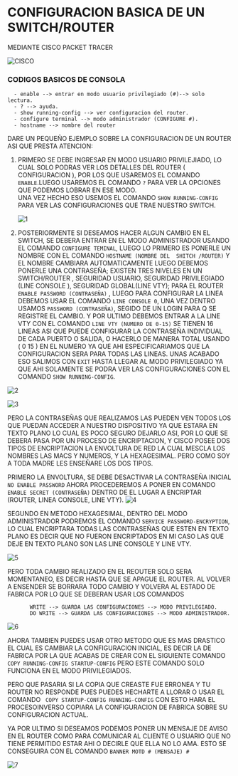 # CONFIGURACION BASICA DE UN SWITCH/ROUTER
    
   MEDIANTE CISCO PACKET TRACER
   
   ![CISCO](https://github.com/angelhr28/REDES-BASICAS/blob/master/IMAGENES/CISCO1/CISCO.jpeg)
   
   
### CODIGOS BASICOS DE CONSOLA ###
      - enable --> entrar en modo usuario privilegiado (#)--> solo lectura. 
      - ? --> ayuda.
      - show running-config --> ver configuracion del router.
      - configure terminal --> modo administrador (CONFIGURE #).
      - hostname --> nombre del router
  
  DARE UN PEQUEÑO EJEMPLO SOBRE LA CONFIGURACION DE UN ROUTER ASI QUE PRESTA ATENCION:
  
   1. PRIMERO SE DEBE INGRESAR EN MODO USUARIO PRIVILEJIADO, LO CUAL SOLO PODRAS VER LOS DETALLES DEL ROUTER ( CONFIGURACION ), POR LOS QUE USAREMOS EL COMANDO  ``ENABLE``.LUEGO USAREMOS EL COMANDO   ``?`` PARA VER LA OPCIONES QUE PODEMOS LOBRAR EN ESE MODO.  
      UNA VEZ HECHO ESO USEMOS EL COMANDO  ``SHOW RUNNING-CONFIG`` PARA VER LAS CONFIGURACIONES QUE TRAE NUESTRO SWITCH.
      
      ![1](https://github.com/angelhr28/REDES-BASICAS/blob/master/IMAGENES/1.png)

  2. POSTERIORMENTE SI DESEAMOS HACER ALGUN CAMBIO EN EL SWITCH, SE DEBERA ENTRAR EN EL MODO ADMINISTRADOR USANDO EL COMANDO ``CONFIGURE TEMINAL``, LUEGO LO PRIMERO ES PONERLE UN NOMBRE CON EL COMANDO ``HOSTNAME (NOMBRE DEL  SHITCH /ROUTER)`` Y EL NOMBRE CAMBIARA AUTOMATICAMENTE LUEGO DEBEMOS PONERLE UNA CONTRASEÑA; EXISTEN TRES NIVELES EN UN SWITCH/ROUTER , SEGURIDAD USUARIO, SEGURIDAD PRIVILEGIADO (LINE CONSOLE ), SEGURIDAD GLOBAL(LINE VTY); PARA EL ROUTER ``ENABLE PASSWORD (CONTRASEÑA)`` , LUEGO PARA CONFIGURAR LA LINEA DEBEMOS USAR EL COMANDO ``LINE CONSOLE 0``, UNA VEZ DENTRO USAMOS ``PASSWORD (CONTRASEÑA)``, SEGIDO DE UN LOGIN PARA Q SE REGISTRE EL CAMBIO.
  Y POR ULTIMO DEBEMOS ENTRAR A LA LINE VTY CON EL COMANDO ``LINE VTY (NUMERO DE 0-15)`` SE TIENEN 16 LINEAS ASI QUE PUEDE CONFIGURAR LA CONTRASEÑA INDIVIDUAL DE CADA PUERTO O SALIDA, O HACERLO DE MANERA TOTAL USANDO ( 0 15 ) EN EL NUMERO YA QUE AHI ESPECIFICARIAMOS QUE LA CONFIGURACION SERA PARA TODAS LAS LINEAS. UNAS ACABADO ESO SALIMOS CON ``EXIT`` HASTA LLEGAR AL MODO PRIVILEGIADO YA QUE AHI SOLAMENTE SE PODRA VER LAS CONFIGURACIONES CON EL COMANDO ``SHOW RUNNING-CONFIG``.
  
   ![2](https://github.com/angelhr28/REDES-BASICAS/blob/master/IMAGENES/CISCO1/2.png)
   
   
   ![3](https://github.com/angelhr28/REDES-BASICAS/blob/master/IMAGENES/CISCO1/3.png)
  
  PERO LA CONTRASEÑAS QUE REALIZAMOS LAS PUEDEN VEN TODOS LOS QUE PUEDAN ACCEDER A NUESTRO DISPOSITIVO YA QUE ESTARA EN TEXTO PLANO LO CUAL ES POCO SEGURO DEJARLO ASI, POR LO QUE SE DEBERA PASA POR UN PROCESO DE ENCRIPTACION, Y CISCO POSEE DOS TIPOS DE ENCRIPTACION LA ENVOLTURA DE RED LA CUAL MESCLA LOS NOMBRES LAS MACS Y NUMEROS, Y LA HEXAGESIMAL.
  PERO COMO SOY A TODA MADRE LES ENSEÑARE LOS DOS TIPOS.
  
  PRIMERO LA ENVOLTURA, SE DEBE DESACTIVAR LA CONTRASEÑA INICIAL ``NO ENABLE PASSWORD`` AHORA PROCEDEREMOS A PONER EN COMANDO ``ENABLE SECRET (CONTRASEÑA)`` DENTRO DE EL LUGAR A ENCRIPTAR (ROUTER, LINEA CONSOLE, LINE VTY).
  ![4](https://github.com/angelhr28/REDES-BASICAS/blob/master/IMAGENES/CISCO1/4.png)
  
      
   SEGUNDO EN METODO HEXAGESIMAL, DENTRO DEL MODO ADMINISTRADOR PODREMOS EL COMANDO ``SERVICE PASSWORD-ENCRYPTION``, LO CUAL ENCRIPTARA TODAS LAS CONTRASEÑAS QUE ESTEN EN TEXTO PLANO ES DECIR QUE NO FUERON ENCRIPTADOS EN MI CASO LAS QUE DEJE EN TEXTO PLANO SON LAS LINE CONSOLE Y LINE VTY. 
   
   ![5](https://github.com/angelhr28/REDES-BASICAS/blob/master/IMAGENES/CISCO1/5.png)
   
   PERO TODA CAMBIO REALIZADO EN EL REOUTER SOLO SERA MOMENTANEO, ES DECIR HASTA QUE SE APAGUE EL ROUTER.
   AL VOLVER A ENSENDER SE BORRARA TODO CAMBIO Y VOLVERA AL ESTADO DE FABRICA POR LO QUE SE DEBERAN USAR LOS COMANDOS 
            
           WRITE --> GUARDA LAS CONFIGURACIONES --> MODO PRIVILEGIADO.
           DO WRITE --> GUARDA LAS CONFIGURACIONES --> MODO ADMINISTRADOR.
  
  ![6](https://github.com/angelhr28/REDES-BASICAS/blob/master/IMAGENES/CISCO1/6.png)
  
   AHORA TAMBIEN PUEDES USAR OTRO METODO QUE ES MAS DRASTICO EL CUAL ES CAMBIAR LA CONFIGURACION INICIAL, ES DECIR LA DE FABRICA POR LA QUE ACABAS DE CREAR CON EL SIGUIENTE COMANDO ``COPY RUNNING-CONFIG STARTUP-CONFIG`` PERO ESTE COMANDO SOLO FUNCIONA EN EL MODO PRIVILEGIADOS.
   
   PERO QUE PASARIA SI LA COPIA QUE CREASTE FUE ERRONEA Y TU ROUTER NO RESPONDE PUES PUEDES HECHARTE A LLORAR O USAR EL COMANDO `` COPY STARTUP-CONFIG RUNNING-CONFIG`` CON ESTO HARA EL PROCESOINVERSO COPIARA LA CONFIGURACION DE FABRICA SOBRE SU CONFIGURACION ACTUAL.
   
  YA POR ULTIMO SI DESEAMOS PODEMOS PONER UN MENSAJE DE AVISO EN EL ROUTER COMO PARA COMUNICAR AL CLIENTE O USUARIO QUE NO TIENE PERMITIDO ESTAR AHI O DECIRLE QUE ELLA NO LO AMA.
  ESTO SE CONSEGUIRA CON EL COMANDO ``BANNER MOTD # (MENSAJE) #``
  
   ![7](https://github.com/angelhr28/REDES-BASICAS/blob/master/IMAGENES/CISCO1/7.png)
        
  
